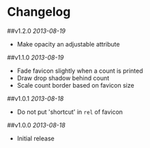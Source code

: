 # Changelog

##v1.2.0
*2013-08-19*

- Make opacity an adjustable attribute

##v1.1.0
*2013-08-19*

- Fade favicon slightly when a count is printed
- Draw drop shadow behind count
- Scale count border based on favicon size

##v1.0.1
*2013-08-18*

- Do not put 'shortcut' in `rel` of favicon

##v1.0.0
*2013-08-18*

- Initial release
